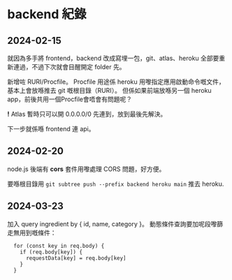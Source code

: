 # backend 紀錄

## 2024-02-15
就因為多手將 frontend，backend 改成寫埋一包，git、atlas、heroku 全部要重新連過，不過下次就會目醒開定 folder 先。

新增咗 RURI/Procfile。
Procfile 用途係 heroku 用嚟指定應用啟動命令嘅文件，基本上會放喺推去 git 嘅根目錄（RURI）。
但係如果前端放喺另一個 heroku app，前後共用一個Procfile會唔會有問題呢？

__!__ Atlas 暫時只可以開 0.0.0.0/0 先連到，放到最後先解決。

下一步就係喺 frontend 連 api。


## 2024-02-20
node.js 後端有 **cors** 套件用嚟處理 CORS 問題，好方便。

要喺根目錄用 `git subtree push --prefix backend heroku main` 推去 heroku.



## 2024-03-23
加入 query ingredient by { id, name, category }。
動態條件查詢要加呢段嚟篩走無用到嘅條件：
```
  for (const key in req.body) {
    if (req.body[key]) {
      requestData[key] = req.body[key]
    }
  }
```